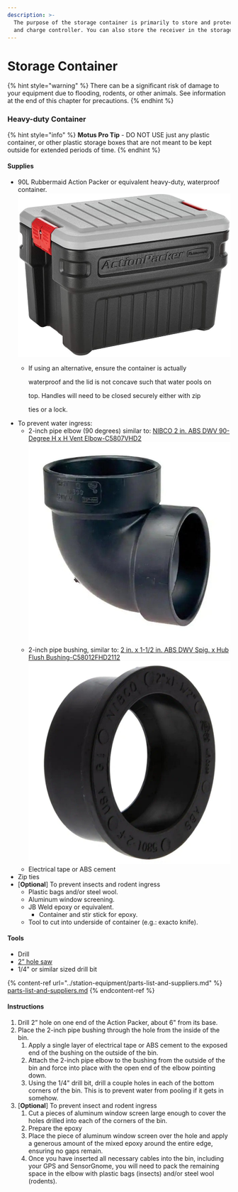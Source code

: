```yaml
---
description: >-
  The purpose of the storage container is primarily to store and protect battery
  and charge controller. You can also store the receiver in the storage bin.
---
```


# Storage Container

{% hint style="warning" %}
There can be a significant risk of damage to your equipment due to flooding, rodents, or other animals. See information at the end of this chapter for precautions.
{% endhint %}

### Heavy-duty Container

{% hint style="info" %}
**Motus Pro Tip** - DO NOT USE just any plastic container, or other plastic storage boxes that are not meant to be kept outside for extended periods of time.
{% endhint %}

#### Supplies

* 90L Rubbermaid Action Packer or equivalent heavy-duty, waterproof container.![](../../.gitbook/assets/action_packer_90L.jpg)
  *   If using an alternative, ensure the container is actually

      waterproof and the lid is not concave such that water pools on

      top. Handles will need to be closed securely either with zip

      ties or a lock.
* To prevent water ingress:
  * 2-inch pipe elbow (90 degrees) similar to: [NIBCO 2 in. ABS DWV 90-Degree H x H Vent Elbow-C5807VHD2](https://www.homedepot.com/p/NIBCO-2-in-ABS-DWV-90-Degree-H-x-H-Vent-Elbow-C5807VHD2/100344401)\
    ![](<../../.gitbook/assets/Pipe elbow.jpg>)
  * 2-inch pipe bushing, similar to: [2 in. x 1-1/2 in. ABS DWV Spig. x Hub Flush Bushing-C58012FHD2112](https://www.homedepot.com/p/2-in-x-1-1-2-in-ABS-DWV-Spig-x-Hub-Flush-Bushing-C58012FHD2112/100342353)\
    ![](<../../.gitbook/assets/Pipe bushing.jpg>)
  * Electrical tape or ABS cement
* Zip ties
* \[**Optional**] To prevent insects and rodent ingress
  * Plastic bags and/or steel wool.
  * Aluminum window screening.
  * JB Weld epoxy or equivalent.
    * Container and stir stick for epoxy.
  * Tool to cut into underside of container (e.g.: exacto knife).

#### Tools

* Drill
* [2” hole saw](https://www.homedepot.com/p/Milwaukee-2-in-Hole-Dozer-Bi-Metal-Hole-Saw-with-3-8-in-Arbor-Pilot-Bit-49-56-9667/202327737)
* 1/4" or similar sized drill bit

{% content-ref url="../station-equipment/parts-list-and-suppliers.md" %}
[parts-list-and-suppliers.md](../station-equipment/parts-list-and-suppliers.md)
{% endcontent-ref %}

#### Instructions

1. Drill 2” hole on one end of the Action Packer, about 6" from its base.
2. Place the 2-inch pipe bushing through the hole from the inside of the bin.
   1. Apply a single layer of electrical tape or ABS cement to the exposed end of the bushing on the outside of the bin.
   2. Attach the 2-inch pipe elbow to the bushing from the outside of the bin and force into place with the open end of the elbow pointing down.
   3. Using the 1/4" drill bit, drill a couple holes in each of the bottom corners of the bin. This is to prevent water from pooling if it gets in somehow.
3. \[**Optional**] To prevent insect and rodent ingress
   1. Cut a pieces of aluminum window screen large enough to cover the holes drilled into each of the corners of the bin.
   2. Prepare the epoxy
   3. Place the piece of aluminum window screen over the hole and apply a generous amount of the mixed epoxy around the entire edge, ensuring no gaps remain.
   4. Once you have inserted all necessary cables into the bin, including your GPS and SensorGnome, you will need to pack the remaining space in the elbow with plastic bags (insects) and/or steel wool (rodents).
